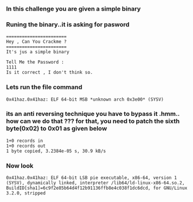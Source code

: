 <h3>In this challenge you are given a simple binary</h3>
<h3> Runing the binary..it is asking for pasword</h3>

```./0x41haz.0x41haz 
=======================
Hey , Can You Crackme ?
=======================
It's jus a simple binary 

Tell Me the Password :
1111
Is it correct , I don't think so.
```

<h3>Lets run the file command</h3>

```file 0x41haz.0x41haz 
0x41haz.0x41haz: ELF 64-bit MSB *unknown arch 0x3e00* (SYSV)
```
<h3>its an anti reversing technique you have to bypass it .hmm.. how can we do that ??? for that, you need to patch the sixth byte(0x02) to 0x01 as given
  below</h3>
  
```printf '\x01' | dd conv=notrunc of=./0x41haz.0x41haz bs=1 seek=5
1+0 records in
1+0 records out
1 byte copied, 3.2384e-05 s, 30.9 kB/s
```
<h3>Now look</h3>

```file 0x41haz.0x41haz 
0x41haz.0x41haz: ELF 64-bit LSB pie executable, x86-64, version 1 (SYSV), dynamically linked, interpreter /lib64/ld-linux-x86-64.so.2, BuildID[sha1]=6c9f2e85b64d4f12b91136ffb8e4c038f1dc6dcd, for GNU/Linux 3.2.0, stripped
```

